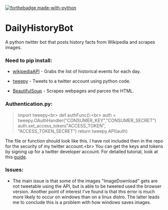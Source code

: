 [![forthebadge made-with-python](http://ForTheBadge.com/images/badges/made-with-python.svg)](https://www.python.org/)


# DailyHistoryBot
A python twitter bot that posts history facts from Wikipedia and scrapes images.

### Need to pip install:
* [wikipediaAPI](https://pypi.org/project/wikipedia/) - Grabs the list of historical events for each day.

* [tweepy](https://pypi.org/project/tweepy/) - Tweets to a twitter account using python code.

* [BeautifulSoup](https://pypi.org/project/beautifulsoup4/) - Scrapes webpages and parces the HTML.

### Authentication.py:
>import tweepy<br\>
>def authFunc():<br\>
>    auth = tweepy.OAuthHandler("CONSUMER_KEY","CONSUMER_SECRET")
>    auth.set_access_token("ACCESS_TOKEN", "ACCESS_TOKEN_SECRET")
>    return tweepy.API(auth)

The file or function should look like this. I have not included then in the repo for the security of my twitter account.<br\>
You can get the keys and tokens by signing up for a twitter developer account. For detailed tutorial, look at this [guide](https://pypi.org/project/beautifulsoup4/).

### Issues:
* The main issue is that some of the images "ImageDownload" gets are not tweetable using the API, but is able to be tweeted used the browser version. Another point of interest I've found is that this error is much more likely to occur on windows than on a linux distro. The latter leads me to conclude this is a problem with how windows saves images.